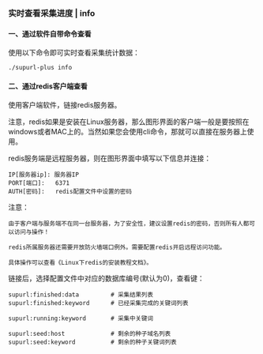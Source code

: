 ### 实时查看采集进度 | info

#### 一、通过软件自带命令查看
使用以下命令即可实时查看采集统计数据：

    ./supurl-plus info

#### 二、通过redis客户端查看

使用客户端软件，链接redis服务器。

注意，redis如果是安装在Linux服务器，那么图形界面的客户端一般是要按照在windows或者MAC上的。当然如果您会使用cli命令，那就可以直接在服务器上使用。

redis服务端是远程服务器，则在图形界面中填写以下信息并连接：

    IP[服务器ip]: 服务器IP
    PORT[端口]:   6371
    AUTH[密码]:   redis配置文件中设置的密码
    
注意：
    
    由于客户端与服务端不在同一台服务器，为了安全性，建议设置redis的密码，否则所有人都可以访问与操作！

    redis所属服务器还需要开放防火墙端口例外。需要配置redis开启远程访问功能。
    
    具体操作可以查看《Linux下redis的安装教程文档》。
    


链接后，选择配置文件中对应的数据库编号(默认为0)，查看键：

    supurl:finished:data         # 采集结果列表
    supurl:finished:keyword      # 已经采集完成的关键词列表
    
    supurl:running:keyword       # 采集中关键词
    
    supurl:seed:host             # 剩余的种子域名列表
    supurl:seed:keyword          # 剩余的种子关键词列表


